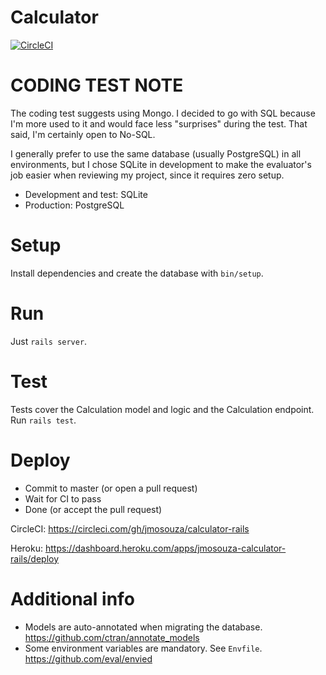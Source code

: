 # Calculator

[![CircleCI](https://circleci.com/gh/jmosouza/calculator-rails.svg?style=svg&circle-token=c4b689a45e7e13f06f394380e9b1e2a2234ce68d)](https://circleci.com/gh/jmosouza/calculator-rails)

# CODING TEST NOTE

The coding test suggests using Mongo. I decided to go with SQL because I'm more used to it and would face less "surprises" during the test. That said, I'm certainly open to No-SQL.

I generally prefer to use the same database (usually PostgreSQL) in all environments, but I chose SQLite in development to make the evaluator's job easier when reviewing my project, since it requires zero setup.

* Development and test: SQLite
* Production: PostgreSQL

# Setup

Install dependencies and create the database with `bin/setup`.

# Run

Just `rails server`.

# Test

Tests cover the Calculation model and logic and the Calculation endpoint. Run `rails test`.

# Deploy

* Commit to master (or open a pull request)
* Wait for CI to pass
* Done (or accept the pull request)

CircleCI: https://circleci.com/gh/jmosouza/calculator-rails

Heroku: https://dashboard.heroku.com/apps/jmosouza-calculator-rails/deploy

# Additional info

* Models are auto-annotated when migrating the database. https://github.com/ctran/annotate_models
* Some environment variables are mandatory. See `Envfile`. https://github.com/eval/envied

